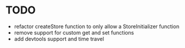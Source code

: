 # TODO

- refactor createStore function to only allow a StoreInitializer function
- remove support for custom get and set functions
- add devtools support and time travel